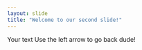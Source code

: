 ```yaml
---
layout: slide
title: "Welcome to our second slide!"
---
```

Your text
Use the left arrow to go back dude!
